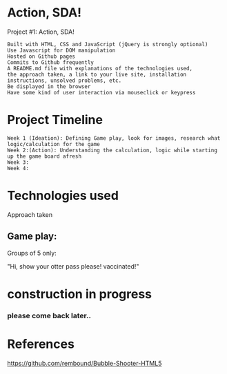 # Action, SDA!
<html>
<body>

Project #1: Action, SDA!

    Built with HTML, CSS and JavaScript (jQuery is strongly optional)
    Use Javascript for DOM manipulation
    Hosted on Github pages
    Commits to Github frequently
    A README.md file with explanations of the technologies used,
    the approach taken, a link to your live site, installation instructions, unsolved problems, etc.
    Be displayed in the browser
    Have some kind of user interaction via mouseclick or keypress


  # Project Timeline
    Week 1 (Ideation): Defining Game play, look for images, research what logic/calculation for the game
    Week 2:(Action): Understanding the calculation, logic while starting up the game board afresh
    Week 3:
    Week 4:

  # Technologies used
    
   Approach taken
    
   
    
<h2>Game play: </h2>

<p>Groups of 5 only:</p>


<p> "Hi, show your otter pass please! vaccinated!"</p>

  <h1> construction in progress </h1>
  <h3> please come back later.. </h3>


# References
https://github.com/rembound/Bubble-Shooter-HTML5

</body>
</html>



